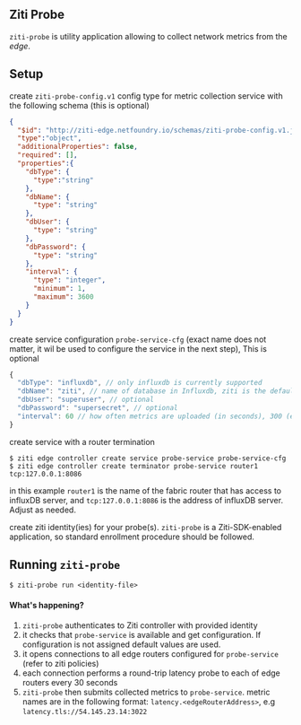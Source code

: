 Ziti Probe
----------

`ziti-probe` is utility application allowing to collect network metrics from the _edge_.

## Setup

create `ziti-probe-config.v1` config type for metric collection service with the following schema
 (this is optional)
```json
{
  "$id": "http://ziti-edge.netfoundry.io/schemas/ziti-probe-config.v1.json",
  "type":"object",
  "additionalProperties": false,
  "required": [],
  "properties":{
    "dbType": {
      "type":"string"
    },
    "dbName": {
      "type": "string"
    },
    "dbUser": {
      "type": "string"
    },
    "dbPassword": {
      "type": "string"
    },
    "interval": {
      "type": "integer",
      "minimum": 1,
      "maximum": 3600
    }
  }
}
```
create service configuration `probe-service-cfg` (exact name does not matter, 
it wil be used to configure the service in the next step), This is optional
```js
{
  "dbType": "influxdb", // only influxdb is currently supported 
  "dbName": "ziti", // name of database in Influxdb, ziti is the default
  "dbUser": "superuser", // optional
  "dbPassword": "supersecret", // optional
  "interval": 60 // how often metrics are uploaded (in seconds), 300 (every 5 minutes) is the default
}
```
create service with a router termination
```shell script
$ ziti edge controller create service probe-service probe-service-cfg
$ ziti edge controller create terminator probe-service router1 tcp:127.0.0.1:8086
```
in this example `router1` is the name of the fabric router that has access to influxDB server, 
and `tcp:127.0.0.1:8086` is the address of influxDB server. Adjust as needed.

create ziti identity(ies) for your probe(s). `ziti-probe` is a Ziti-SDK-enabled application, 
so standard enrollment procedure should be followed.

## Running `ziti-probe`

```shell script
$ ziti-probe run <identity-file>
```
 #### What's happening?
 1. `ziti-probe` authenticates to Ziti controller with provided identity
 1. it checks that `probe-service` is available and get configuration. If configuration is not assigned default values are used.
 1. it opens connections to all edge routers configured for `probe-service` (refer to ziti policies)
 1. each connection performs a round-trip latency probe to each of edge routers every 30 seconds
 1. `ziti-probe` then submits collected metrics to `probe-service`. 
 metric names are in the following format: `latency.<edgeRouterAddress>`, e.g `latency.tls://54.145.23.14:3022`
